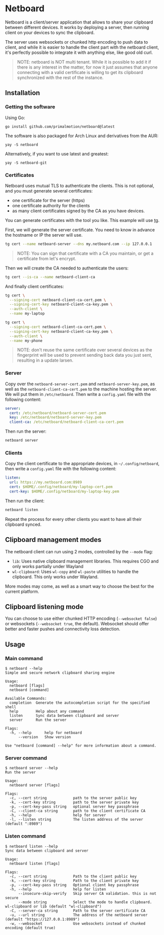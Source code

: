 # Netboard

Netboard is a client/server application that allows to share your clipboard
between different devices. It works by deploying a server, then running client
on your devices to sync the clipboard.

The server uses websockets or chunked http encoding to push data to client, and
while it is easier to handle the client part with the netboard client, it's
perfectly possible to integrate it with anything else, like good old curl.

> NOTE: netboard is NOT multi tenant. While it is possible to add it if there is
> any interest in the matter, for now it just assumes that anyone connecting
> with a valid certificate is willing to get its clipboard synchronized with the
> rest of the instance.

## Installation

### Getting the software

Using Go:

```
go install github.com/primalmotion/netboard@latest
```

The software is also packaged for Arch Linux and derivatives from the AUR:

```
yay -S netboard
```

Alternatively, if you want to use latest and greatest:

```
yay -S netboard-git
```

### Certificates

Netboard uses mutual TLS to authenticate the clients. This is not optional, and
you must generate several certificates:

- one certificate for the server (https)
- one certificate authority for the clients
- as many client certificates signed by the CA as you have devices.

You can generate certificates with the tool you like. This example will use
[tg](https://github.com/paloaltonetworks/tg).

First, we will generate the server certificate. You need to know in advance the
hostname or IP the server will use.

```sh
tg cert --name netboard-server --dns my.netboard.com --ip 127.0.0.1
```

> NOTE: You can sign that certificate with a CA you maintain, or get a
> certificate from let's encrypt.

Then we will create the CA needed to authenticate the users:

```sh
tg cert --is-ca --name netboard-client-ca
```

And finally client certificates:

```sh
tg cert \
  --signing-cert netboard-client-ca-cert.pem \
  --signing-cert-key netboard-client-ca-key.pem \
  --auth-client \
  --name my-laptop

tg cert \
  --signing-cert netboard-client-ca-cert.pem \
  --signing-cert-key netboard-client-ca-key.pem \
  --auth-client \
  --name my-phone
```

> NOTE: don't reuse the same certificate over several devices as the fingerprint
> will be used to prevent sending back data you just sent, resulting in a
> update larsen.

### Server

Copy over the `netboard-server-cert.pem` and `netboard-server-key.pem`, as well
as the `netboard-client-ca-cert.pem` to the machine hosting the server. We will
put them in `/etc/netboard`. Then write a `config.yaml` file with the following
content:

```yaml
server:
  cert: /etc/netboard/netboard-server-cert.pem
  key: /etc/netboard/netboard-server-key.pem
  client-ca: /etc/netboard/netboard-client-ca-cert.pem
```

Then run the server:

```sh
netboard server
```

### Clients

Copy the client certificate to the appropriate devices, in `~/.config/netboard`,
then write a `config.yaml` file with the following content:

```yaml
listen:
  url: https://my.netboard.com:8989
  cert: $HOME/.config/netboard/my-laptop-cert.pem
  cert-key: $HOME/.config/netboard/my-laptop-key.pem
```

Then run the client:

```sh
netboard listen
```

Repeat the process for every other clients you want to have all their clipboard
synced.


## Clipboard management modes

The netboard client can run using 2 modes, controlled by the `--mode` flag:

- `lib`: Uses native clipboard management libraries. This requires CGO and only
    works partially under Wayland
- `wl-clipboard`: Uses `wl-copy` and `wl-paste` utilities to handle the
    clipboard. This only works under Wayland.

More modes may come, as well as a smart way to choose the best for the current
platform.


## Clipboard listening mode

You can choose to use either chunked HTTP encoding (`--websocket false`) or
websockets (`--websocket true`, the default). Websocket should offer better and
faster pushes and connectivity loss detection.


## Usage


### Main command

```
$ netboard --help
Simple and secure network clipboard sharing engine

Usage:
  netboard [flags]
  netboard [command]

Available Commands:
  completion  Generate the autocompletion script for the specified shell
  help        Help about any command
  listen      Sync data between clipboard and server
  server      Run the server

Flags:
  -h, --help      help for netboard
      --version   Show version

Use "netboard [command] --help" for more information about a command.
```

### Server command

```
$ netboard server --help
Run the server

Usage:
  netboard server [flags]

Flags:
  -c, --cert string            path to the server public key
  -k, --cert-key string        path to the server private key
  -p, --cert-key-pass string   optional server key passphrase
  -C, --client-ca string       path to the client certificate CA
  -h, --help                   help for server
  -l, --listen string          The listen address of the server (default ":8989")
```

### Listen command

```
$ netboard listen --help
Sync data between clipboard and server

Usage:
  netboard listen [flags]

Flags:
  -c, --cert string            Path to the client public key
  -k, --cert-key string        Path to the client private key
  -p, --cert-key-pass string   Optional client key passphrase
  -h, --help                   help for listen
      --insecure-skip-verify   Skip server CA validation. this is not secure
      --mode string            Select the mode to handle clipboard. wl-clipboard or lib (default "wl-clipboard")
  -C, --server-ca string       Path to the server certificate CA
  -u, --url string             The address of the netboard server (default "https://127.0.0.1:8989")
  -w, --websocket              Use websockets instead of chunked encoding (default true)
```

